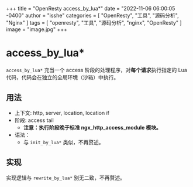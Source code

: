 +++
title = "OpenResty access_by_lua*"
date = "2022-11-06 06:00:05 -0400"
author = "isshe"
categories = [ "OpenResty", "工具", "源码分析", "Nginx" ]
tags = [ "openresty", "工具", "源码分析", "nginx", "OpenResty" ]
image = "image.jpg"
+++

# access_by_lua*

`access_by_lua*` 充当一个 access 阶段的处理程序，对**每个请求**执行指定的 Lua 代码，代码会在独立的全局环境（沙箱）中执行。

## 用法

- 上下文: http, server, location, location if
- 阶段: access tail
  - **注意：执行阶段晚于标准 ngx_http_access_module 模块。**
- 语法：
    - 与 `init_by_lua*` 类似，不再赘述。

## 实现

实现逻辑与 `rewrite_by_lua*` 别无二致，不再赘述。
